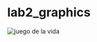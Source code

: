 # lab2_graphics

<img src="https://github.com/DiegoOF07/lab2_graphics/blob/main/game_of_life_diego_f.gif" alt="juego de la vida"/>
